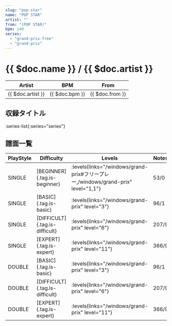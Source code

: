 ```yaml
---
slug: "pop-star"
name: "POP STAR"
artist: ""
from: "(POP STAR)"
bpm: 140
series:
  - "grand-prix-free"
  - "grand-prix"
---
```


# {{ $doc.name }} / {{ $doc.artist }}

|Artist|BPM|From|
|------|---|----|
|{{ $doc.artist }}|{{ $doc.bpm }}|{{ $doc.from }}|

## 収録タイトル

:series-list{:series="series"}

## 譜面一覧

|PlayStyle|Difficulty|Levels|Notes|Movie|
|---------|----------|------|-----|-----|
|SINGLE|[BEGINNER]{.tag.is-beginner}| :levels{links="/windows/grand-prix#フリープレー,/windows/grand-prix" level="1,1"}|53/0||
|SINGLE|[BASIC]{.tag.is-basic}| :levels{links="/windows/grand-prix" level="3"}|96/1||
|SINGLE|[DIFFICULT]{.tag.is-difficult}| :levels{links="/windows/grand-prix" level="6"}|207/9||
|SINGLE|[EXPERT]{.tag.is-expert}| :levels{links="/windows/grand-prix" level="11"}|366/9||
|DOUBLE|[BASIC]{.tag.is-basic}| :levels{links="/windows/grand-prix" level="3"}|96/1||
|DOUBLE|[DIFFICULT]{.tag.is-difficult}| :levels{links="/windows/grand-prix" level="6"}|207/9||
|DOUBLE|[EXPERT]{.tag.is-expert}| :levels{links="/windows/grand-prix" level="11"}|366/9||

